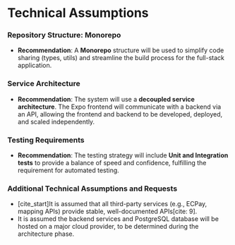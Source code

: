 # Technical Assumptions

### Repository Structure: Monorepo
* **Recommendation**: A **Monorepo** structure will be used to simplify code sharing (types, utils) and streamline the build process for the full-stack application.

### Service Architecture
* **Recommendation**: The system will use a **decoupled service architecture**. The Expo frontend will communicate with a backend via an API, allowing the frontend and backend to be developed, deployed, and scaled independently.

### Testing Requirements
* **Recommendation**: The testing strategy will include **Unit and Integration tests** to provide a balance of speed and confidence, fulfilling the requirement for automated testing.

### Additional Technical Assumptions and Requests
* [cite_start]It is assumed that all third-party services (e.g., ECPay, mapping APIs) provide stable, well-documented APIs[cite: 9].
* It is assumed the backend services and PostgreSQL database will be hosted on a major cloud provider, to be determined during the architecture phase.
